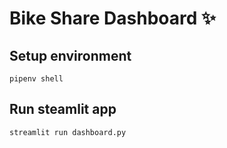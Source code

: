 # Bike Share Dashboard ✨

## Setup environment
```
pipenv shell
```

## Run steamlit app
```
streamlit run dashboard.py
```


